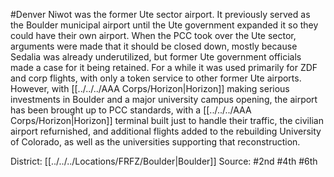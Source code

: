 #Denver 
Niwot was the former Ute sector airport. It previously served as the Boulder municipal airport until the Ute government expanded it so they could have their own airport. When the PCC took over the Ute sector, arguments were made that it should be closed down, mostly because Sedalia was already underutilized, but former Ute government officials made a case for it being retained. For a while it was used primarily for ZDF and corp flights, with only a token service to other former Ute airports. However, with [[../../../AAA Corps/Horizon|Horizon]] making serious investments in Boulder and a major university campus opening, the airport has been brought up to PCC standards, with a [[../../../AAA Corps/Horizon|Horizon]] terminal built just to handle their traffic, the civilian airport refurnished, and additional flights added to the rebuilding University of Colorado, as well as the universities supporting that reconstruction.

District: [[../../../Locations/FRFZ/Boulder|Boulder]]
Source: #2nd #4th #6th
